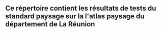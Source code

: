 ## Ce répertoire contient les résultats de tests du standard paysage sur la l'atlas paysage du département de La Réunion ##


